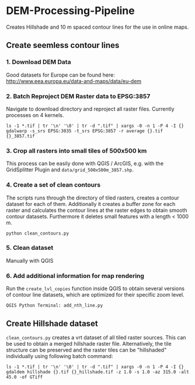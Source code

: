 # DEM-Processing-Pipeline
Creates Hillshade and 10 m spaced contour lines for the use in online maps.

## Create seemless contour lines

### 1. Download DEM Data
Good datasets for Europe can be found here: http://www.eea.europa.eu/data-and-maps/data/eu-dem

### 2. Batch Reproject DEM Raster data to EPSG:3857
Navigate to download directory and reproject all raster files. Currently processes on 4 kernels.
```
ls -1 *.tif | tr '\n' '\0' | tr -d ".tif" | xargs -0 -n 1 -P 4 -I {} gdalwarp -s_srs EPSG:3035 -t_srs EPSG:3857 -r average {}.tif {}_3857.tif
```
### 3. Crop all rasters into small tiles of 500x500 km
This process can be easily done with QGIS / ArcGIS, e.g. with the GridSplitter Plugin and `data/grid_500x500m_3857.shp`.

### 4. Create a set of clean contours
The scripts runs through the directory of tiled rasters, creates a contour dataset for each of them. Additionally it creates a buffer zone for each raster and calculates the contour lines at the raster edges to obtain smooth contour datasets. Furthermore it deletes small features with a length < 1000 m.
```
python clean_contours.py
```

### 5. Clean dataset
Manually with QGIS

### 6. Add additional information for map rendering
Run the `create_lvl_copies` function inside QGIS to obtain several versions of contour line datasets, which are optimized for their specific zoom level.
```
QGIS Python Terminal: add_nth_line.py
```

## Create Hillshade dataset
`clean_contours.py` creates a vrt dataset of all tiled raster sources. This can be used to obtain a merged hillshade raster file.
Alternatively, the tile structure can be preserved and the raster tiles can be "hillshaded" individually using following batch command:
```
ls -1 *.tif | tr '\n' '\0' | tr -d ".tif" | xargs -0 -n 1 -P 4 -I {} gdaldem hillshade {}.tif {}_hillshade.tif -z 1.0 -s 1.0 -az 315.0 -alt 45.0 -of GTiff
```
